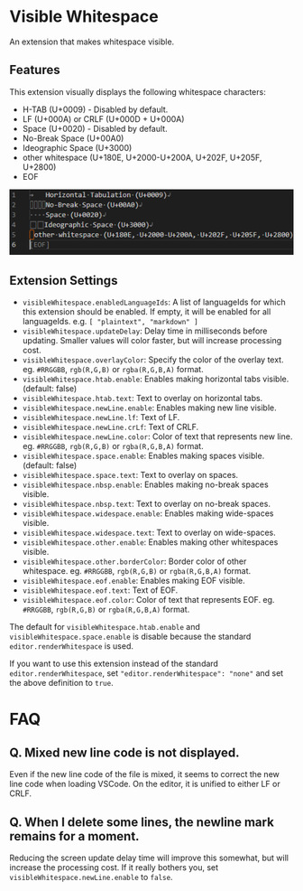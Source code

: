 # Visible Whitespace

An extension that makes whitespace visible.

## Features

This extension visually displays the following whitespace characters:

* H-TAB (U+0009) - Disabled by default.
* LF (U+000A) or CRLF (U+000D + U+000A)
* Space (U+0020) - Disabled by default.
* No-Break Space (U+00A0)
* Ideographic Space (U+3000)
* other whitespace (U+180E, U+2000-U+200A, U+202F, U+205F, U+2800)
* EOF

![screenshot](assets/screenshot.png)

## Extension Settings

* `visibleWhitespace.enabledLanguageIds`: A list of languageIds for which this extension should be enabled. If empty, it will be enabled for all languageIds. e.g. `[ "plaintext", "markdown" ]`
* `visibleWhitespace.updateDelay`: Delay time in milliseconds before updating. Smaller values will color faster, but will increase processing cost.
* `visibleWhitespace.overlayColor`: Specify the color of the overlay text. eg. `#RRGGBB`, `rgb(R,G,B)` or `rgba(R,G,B,A)` format.
* `visibleWhitespace.htab.enable`: Enables making horizontal tabs visible. (default: false)
* `visibleWhitespace.htab.text`: Text to overlay on horizontal tabs.
* `visibleWhitespace.newLine.enable`: Enables making new line visible.
* `visibleWhitespace.newLine.lf`: Text of LF.
* `visibleWhitespace.newLine.crLf`: Text of CRLF.
* `visibleWhitespace.newLine.color`: Color of text that represents new line.  eg. `#RRGGBB`, `rgb(R,G,B)` or `rgba(R,G,B,A)` format.
* `visibleWhitespace.space.enable`: Enables making spaces visible. (default: false)
* `visibleWhitespace.space.text`: Text to overlay on spaces.
* `visibleWhitespace.nbsp.enable`: Enables making no-break spaces visible.
* `visibleWhitespace.nbsp.text`: Text to overlay on no-break spaces.
* `visibleWhitespace.widespace.enable`: Enables making wide-spaces visible.
* `visibleWhitespace.widespace.text`: Text to overlay on wide-spaces.
* `visibleWhitespace.other.enable`: Enables making other whitespaces visible.
* `visibleWhitespace.other.borderColor`: Border color of other whitespace.  eg. `#RRGGBB`, `rgb(R,G,B)` or `rgba(R,G,B,A)` format.
* `visibleWhitespace.eof.enable`: Enables making EOF visible.
* `visibleWhitespace.eof.text`: Text of EOF.
* `visibleWhitespace.eof.color`: Color of text that represents EOF.  eg. `#RRGGBB`, `rgb(R,G,B)` or `rgba(R,G,B,A)` format.

The default for `visibleWhitespace.htab.enable` and `visibleWhitespace.space.enable` is disable because the standard `editor.renderWhitespace` is used.

If you want to use this extension instead of the standard `editor.renderWhitespace`, set `"editor.renderWhitespace": "none"` and set the above definition to `true`.

# FAQ

## Q. Mixed new line code is not displayed.

Even if the new line code of the file is mixed, it seems to correct the new line code when loading VSCode. On the editor, it is unified to either LF or CRLF.

## Q. When I delete some lines, the newline mark remains for a moment.

Reducing the screen update delay time will improve this somewhat, but will increase the processing cost.
If it really bothers you, set `visibleWhitespace.newLine.enable` to `false`.
